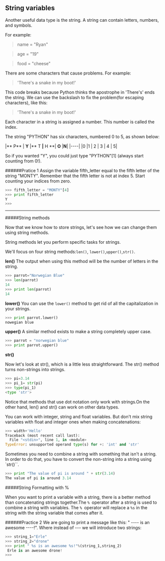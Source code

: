 
## String variables


Another useful data type is the string. A string can contain letters, numbers, and symbols.

For example:

>name = "Ryan"

>age = "19"

>food = "cheese"


There are some characters that cause problems. For example:

> 'There's a snake in my boot!'

This code breaks because Python thinks the apostrophe in 'There's' ends the string. We can use the backslash to fix the problem(for escaping characters), like this:

>'There\'s a snake in my boot!'


Each character in a string is assigned a number. This number is called the index.


The string "PYTHON" has six characters,
numbered 0 to 5, as shown below:


|** P** | **Y** |** T **|** H **| **O** |**N**|
|----|
|0   |1  | 2 |  3 |  4 |  5|

So if you wanted "Y", you could just type
"PYTHON"[1] (always start counting from 0!).

######Pratice 1
Assign the variable fifth_letter equal to the fifth letter of the string "MONTY".
Remember that the fifth letter is not at index 5. Start counting your indices from zero.

```python
>>> fifth_letter = "MONTY"[4]
>>> print fifth_letter
Y
>>>
```
---

#####String methods

Now that we know how to store strings, let's see how we can change them using string methods.

String methods let you perform specific tasks for strings.

We'll focus on four string methods:`len()`,
`lower()`,`upper()`,`str()`.

**len()**
 The output when using this method will be the number of letters in the string.

```python
>>> parrot="Norwegian Blue"
>>> len(parrot)
14
>>> print len(parrot)
14
```

**lower()**
You can use the `lower()` method to get rid of all the capitalization in your strings.

```python
>>> print parrot.lower()
nowegian blue
```

**upper()**
A similar method exists to make a string completely upper case.
```python
>>> parrot = "norwegian blue"
>>> print parrot.upper()
```
**str()**

Now let's look at str(), which is a little less straightforward. The str() method turns non-strings into strings.

```python
>>> pi=3.14
>>> pi_1= str(pi)
>>> type(pi_1)
<type 'str'>
```

Notice that methods that use dot notation only work with strings.On the other hand, len() and str() can work on other data types.

You can work with integer, string and float variables. But don't mix string variables with float and integer ones when making concatenations:
```python
>>> width+'Hello'
Traceback (most recent call last):
  File "<stdin>", line 1, in <module>
TypeError: unsupported operand type(s) for +: 'int' and 'str'
```
Sometimes you need to combine a string with something that isn't a string. In order to do that, you have to convert the non-string into a string using `str()``.

```python
>>> print "The value of pi is around " + str(3.14)
The value of pi is around 3.14
```

#####String Formatting with %

When you want to print a variable with a string, there is a better method than concatenating strings together.The `% `operator after a string is used to combine a string with variables. The `% `operator will replace a `%s` in the string with the string variable that comes after it.

######Practice 2
We are going to print a message like this:
" ---- is an awesome ----!". Where instead of --- we will introduce two strings:

```python
>>> string_1="Erle"
>>> string_2="drone"
>>> print " %s is an awesome %s!"%(string_1,string_2)
 Erle is an awesome drone!
>>>
```
